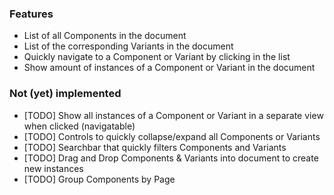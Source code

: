 
### Features

- List of all Components in the document
- List of the corresponding Variants in the document
- Quickly navigate to a Component or Variant by clicking in the list
- Show amount of instances of a Component or Variant in the document
 

### Not (yet) implemented

- [TODO] Show all instances of a Component or Variant in a separate view when clicked (navigatable)
- [TODO] Controls to quickly collapse/expand all Components or Variants
- [TODO] Searchbar that quickly filters Components and Variants
- [TODO] Drag and Drop Components & Variants into document to create new instances
- [TODO] Group Components by Page